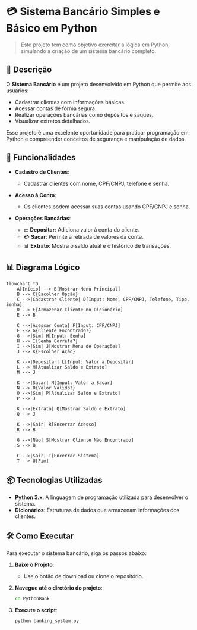 # 💳 Sistema Bancário Simples e Básico em Python

> Este projeto tem como objetivo exercitar a lógica em Python, simulando a criação de um sistema bancário completo.

## 📜 Descrição
O **Sistema Bancário** é um projeto desenvolvido em Python que permite aos usuários:
- Cadastrar clientes com informações básicas.
- Acessar contas de forma segura.
- Realizar operações bancárias como depósitos e saques.
- Visualizar extratos detalhados.

Esse projeto é uma excelente oportunidade para praticar programação em Python e compreender conceitos de segurança e manipulação de dados.

## 🚀 Funcionalidades
- **Cadastro de Clientes**: 
  - Cadastrar clientes com nome, CPF/CNPJ, telefone e senha.
  
- **Acesso à Conta**: 
  - Os clientes podem acessar suas contas usando CPF/CNPJ e senha.

- **Operações Bancárias**:
  - 💵 **Depositar**: Adiciona valor à conta do cliente.
  - 💳 **Sacar**: Permite a retirada de valores da conta.
  - 📊 **Extrato**: Mostra o saldo atual e o histórico de transações.

## 📊 Diagrama Lógico
```mermaid
flowchart TD
    A[Início] --> B[Mostrar Menu Principal]
    B --> C{Escolher Opção}
    C -->|Cadastrar Cliente| D[Input: Nome, CPF/CNPJ, Telefone, Tipo, Senha]
    D --> E[Armazenar Cliente no Dicionário]
    E --> B

    C -->|Acessar Conta| F[Input: CPF/CNPJ]
    F --> G{Cliente Encontrado?}
    G -->|Sim| H[Input: Senha]
    H --> I{Senha Correta?}
    I -->|Sim| J[Mostrar Menu de Operações]
    J --> K{Escolher Ação}
    
    K -->|Depositar| L[Input: Valor a Depositar]
    L --> M[Atualizar Saldo e Extrato]
    M --> J
    
    K -->|Sacar| N[Input: Valor a Sacar]
    N --> O{Valor Válido?}
    O -->|Sim| P[Atualizar Saldo e Extrato]
    P --> J

    K -->|Extrato| Q[Mostrar Saldo e Extrato]
    Q --> J

    K -->|Sair| R[Encerrar Acesso]
    R --> B

    G -->|Não| S[Mostrar Cliente Não Encontrado]
    S --> B

    C -->|Sair| T[Encerrar Sistema]
    T --> U[Fim]
```

## 📦 Tecnologias Utilizadas
- **Python 3.x**: A linguagem de programação utilizada para desenvolver o sistema.
- **Dicionários**: Estruturas de dados que armazenam informações dos clientes.

## 🛠️ Como Executar
Para executar o sistema bancário, siga os passos abaixo:

1. **Baixe o Projeto**:
   - Use o botão de download ou clone o repositório.

2. **Navegue até o diretório do projeto**:
   ```bash
   cd PythonBank
   ```

3. **Execute o script**:
   ```bash
   python banking_system.py
   ```
